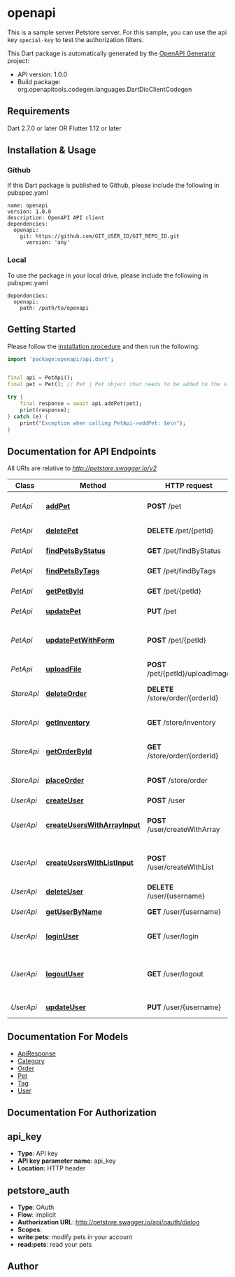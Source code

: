 # openapi
This is a sample server Petstore server. For this sample, you can use the api key `special-key` to test the authorization filters.

This Dart package is automatically generated by the [OpenAPI Generator](https://openapi-generator.tech) project:

- API version: 1.0.0
- Build package: org.openapitools.codegen.languages.DartDioClientCodegen

## Requirements

Dart 2.7.0 or later OR Flutter 1.12 or later

## Installation & Usage

### Github
If this Dart package is published to Github, please include the following in pubspec.yaml
```
name: openapi
version: 1.0.0
description: OpenAPI API client
dependencies:
  openapi:
    git: https://github.com/GIT_USER_ID/GIT_REPO_ID.git
      version: 'any'
```

### Local
To use the package in your local drive, please include the following in pubspec.yaml
```
dependencies:
  openapi:
    path: /path/to/openapi
```

## Getting Started

Please follow the [installation procedure](#installation--usage) and then run the following:

```dart
import 'package:openapi/api.dart';


final api = PetApi();
final pet = Pet(); // Pet | Pet object that needs to be added to the store

try {
    final response = await api.addPet(pet);
    print(response);
} catch (e) {
    print("Exception when calling PetApi->addPet: $e\n");
}

```

## Documentation for API Endpoints

All URIs are relative to *http://petstore.swagger.io/v2*

Class | Method | HTTP request | Description
------------ | ------------- | ------------- | -------------
*PetApi* | [**addPet**](doc/PetApi.md#addpet) | **POST** /pet | Add a new pet to the store
*PetApi* | [**deletePet**](doc/PetApi.md#deletepet) | **DELETE** /pet/{petId} | Deletes a pet
*PetApi* | [**findPetsByStatus**](doc/PetApi.md#findpetsbystatus) | **GET** /pet/findByStatus | Finds Pets by status
*PetApi* | [**findPetsByTags**](doc/PetApi.md#findpetsbytags) | **GET** /pet/findByTags | Finds Pets by tags
*PetApi* | [**getPetById**](doc/PetApi.md#getpetbyid) | **GET** /pet/{petId} | Find pet by ID
*PetApi* | [**updatePet**](doc/PetApi.md#updatepet) | **PUT** /pet | Update an existing pet
*PetApi* | [**updatePetWithForm**](doc/PetApi.md#updatepetwithform) | **POST** /pet/{petId} | Updates a pet in the store with form data
*PetApi* | [**uploadFile**](doc/PetApi.md#uploadfile) | **POST** /pet/{petId}/uploadImage | uploads an image
*StoreApi* | [**deleteOrder**](doc/StoreApi.md#deleteorder) | **DELETE** /store/order/{orderId} | Delete purchase order by ID
*StoreApi* | [**getInventory**](doc/StoreApi.md#getinventory) | **GET** /store/inventory | Returns pet inventories by status
*StoreApi* | [**getOrderById**](doc/StoreApi.md#getorderbyid) | **GET** /store/order/{orderId} | Find purchase order by ID
*StoreApi* | [**placeOrder**](doc/StoreApi.md#placeorder) | **POST** /store/order | Place an order for a pet
*UserApi* | [**createUser**](doc/UserApi.md#createuser) | **POST** /user | Create user
*UserApi* | [**createUsersWithArrayInput**](doc/UserApi.md#createuserswitharrayinput) | **POST** /user/createWithArray | Creates list of users with given input array
*UserApi* | [**createUsersWithListInput**](doc/UserApi.md#createuserswithlistinput) | **POST** /user/createWithList | Creates list of users with given input array
*UserApi* | [**deleteUser**](doc/UserApi.md#deleteuser) | **DELETE** /user/{username} | Delete user
*UserApi* | [**getUserByName**](doc/UserApi.md#getuserbyname) | **GET** /user/{username} | Get user by user name
*UserApi* | [**loginUser**](doc/UserApi.md#loginuser) | **GET** /user/login | Logs user into the system
*UserApi* | [**logoutUser**](doc/UserApi.md#logoutuser) | **GET** /user/logout | Logs out current logged in user session
*UserApi* | [**updateUser**](doc/UserApi.md#updateuser) | **PUT** /user/{username} | Updated user


## Documentation For Models

 - [ApiResponse](doc/ApiResponse.md)
 - [Category](doc/Category.md)
 - [Order](doc/Order.md)
 - [Pet](doc/Pet.md)
 - [Tag](doc/Tag.md)
 - [User](doc/User.md)


## Documentation For Authorization


## api_key

- **Type**: API key
- **API key parameter name**: api_key
- **Location**: HTTP header

## petstore_auth

- **Type**: OAuth
- **Flow**: implicit
- **Authorization URL**: http://petstore.swagger.io/api/oauth/dialog
- **Scopes**: 
 - **write:pets**: modify pets in your account
 - **read:pets**: read your pets


## Author




